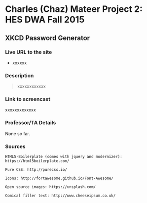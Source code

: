 # Charles (Chaz) Mateer Project 2: HES DWA Fall 2015
## XKCD Password Generator

### Live URL to the site
- xxxxxx

### Description
> xxxxxxxxxxxx  

### Link to screencast
xxxxxxxxxxxxx

### Professor/TA Details
None so far.

### Sources
    HTML5-Boilerplate (comes with jquery and modernizer): https://html5boilerplate.com/

    Pure CSS: http://purecss.io/

    Icons: http://fortawesome.github.io/Font-Awesome/

    Open source images: https://unsplash.com/

    Comical filler text: http://www.cheeseipsum.co.uk/
